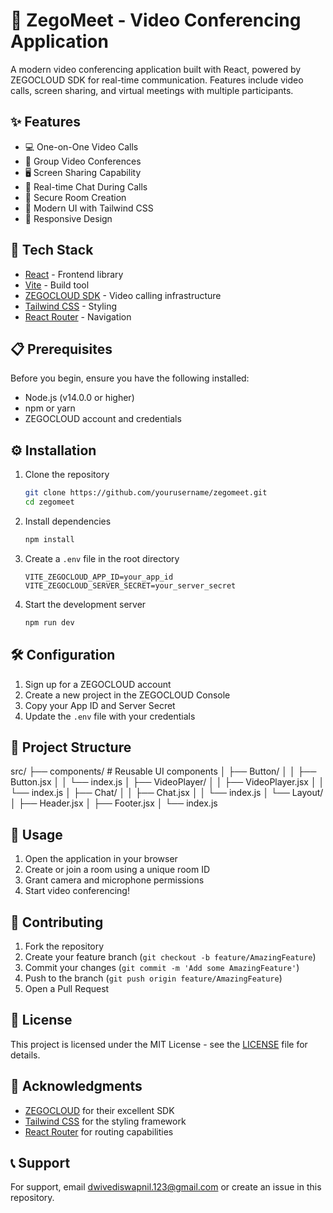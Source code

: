 # 🎥 ZegoMeet - Video Conferencing Application

A modern video conferencing application built with React, powered by ZEGOCLOUD SDK for real-time communication. Features include video calls, screen sharing, and virtual meetings with multiple participants.

## ✨ Features

- 💻 One-on-One Video Calls
- 👥 Group Video Conferences
- 🖥️ Screen Sharing Capability
- 💬 Real-time Chat During Calls
- 🔐 Secure Room Creation
- 🎨 Modern UI with Tailwind CSS
- 📱 Responsive Design

## 🚀 Tech Stack

- [React](https://reactjs.org/) - Frontend library
- [Vite](https://vitejs.dev/) - Build tool
- [ZEGOCLOUD SDK](https://www.zegocloud.com/) - Video calling infrastructure
- [Tailwind CSS](https://tailwindcss.com/) - Styling
- [React Router](https://reactrouter.com/) - Navigation

## 📋 Prerequisites

Before you begin, ensure you have the following installed:
- Node.js (v14.0.0 or higher)
- npm or yarn
- ZEGOCLOUD account and credentials

## ⚙️ Installation

1. Clone the repository
    ```bash
    git clone https://github.com/yourusername/zegomeet.git
    cd zegomeet
    ```

2. Install dependencies
    ```bash
    npm install
    ```

3. Create a `.env` file in the root directory
    ```env
    VITE_ZEGOCLOUD_APP_ID=your_app_id
    VITE_ZEGOCLOUD_SERVER_SECRET=your_server_secret
    ```

4. Start the development server
    ```bash
    npm run dev
    ```

## 🛠️ Configuration

1. Sign up for a ZEGOCLOUD account
2. Create a new project in the ZEGOCLOUD Console
3. Copy your App ID and Server Secret
4. Update the `.env` file with your credentials

## 📁 Project Structure
src/
├── components/        # Reusable UI components
│   ├── Button/
│   │   ├── Button.jsx
│   │   └── index.js
│   ├── VideoPlayer/
│   │   ├── VideoPlayer.jsx
│   │   └── index.js
│   ├── Chat/
│   │   ├── Chat.jsx
│   │   └── index.js
│   └── Layout/
│       ├── Header.jsx
│       ├── Footer.jsx
│       └── index.js
 
## 🔑 Usage

1. Open the application in your browser
2. Create or join a room using a unique room ID
3. Grant camera and microphone permissions
4. Start video conferencing!

## 🤝 Contributing

1. Fork the repository
2. Create your feature branch (`git checkout -b feature/AmazingFeature`)
3. Commit your changes (`git commit -m 'Add some AmazingFeature'`)
4. Push to the branch (`git push origin feature/AmazingFeature`)
5. Open a Pull Request

## 📝 License

This project is licensed under the MIT License - see the [LICENSE](LICENSE) file for details.

## 👏 Acknowledgments

- [ZEGOCLOUD](https://www.zegocloud.com/) for their excellent SDK
- [Tailwind CSS](https://tailwindcss.com/) for the styling framework
- [React Router](https://reactrouter.com/) for routing capabilities

## 📞 Support

For support, email dwivediswapnil.123@gmail.com or create an issue in this repository.

